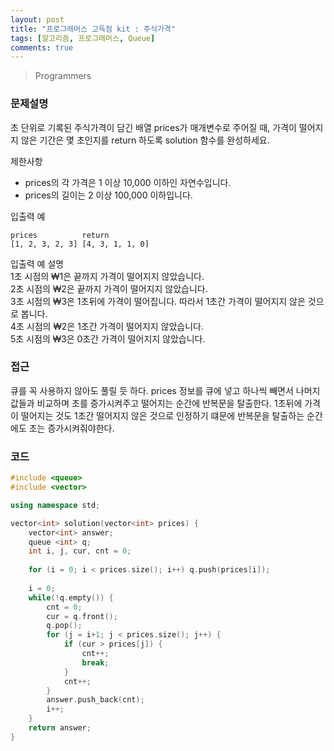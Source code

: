 ```yaml
---
layout: post
title: "프로그래머스 고득점 kit : 주식가격"
tags: [알고리즘, 프로그래머스, Queue]
comments: true
---
```


> Programmers  

### 문제설명  
초 단위로 기록된 주식가격이 담긴 배열 prices가 매개변수로 주어질 때, 가격이 떨어지지 않은 기간은 몇 초인지를 return 하도록 solution 함수를 완성하세요.  

제한사항  
- prices의 각 가격은 1 이상 10,000 이하인 자연수입니다.  
- prices의 길이는 2 이상 100,000 이하입니다.  

입출력 예  
~~~
prices          return
[1, 2, 3, 2, 3] [4, 3, 1, 1, 0]
~~~

입출력 예 설명  
1초 시점의 ₩1은 끝까지 가격이 떨어지지 않았습니다.  
2초 시점의 ₩2은 끝까지 가격이 떨어지지 않았습니다.  
3초 시점의 ₩3은 1초뒤에 가격이 떨어집니다. 따라서 1초간 가격이 떨어지지 않은 것으로 봅니다.  
4초 시점의 ₩2은 1초간 가격이 떨어지지 않았습니다.  
5초 시점의 ₩3은 0초간 가격이 떨어지지 않았습니다.  

### 접근  
큐를 꼭 사용하지 않아도 풀릴 듯 하다. prices 정보를 큐에 넣고 하나씩 빼면서 나머지 값들과 비교하며 초를 증가시켜주고 떨어지는 순간에 반복문을 탈출한다. 1초뒤에 가격이 떨어지는 것도 1초간 떨어지지 않은 것으로 인정하기 떄문에 반복문을 탈출하는 순간에도 초는 증가시켜줘야한다.  

### 코드  
~~~c++
#include <queue>
#include <vector>

using namespace std;

vector<int> solution(vector<int> prices) {
    vector<int> answer;
    queue <int> q;
    int i, j, cur, cnt = 0;
    
    for (i = 0; i < prices.size(); i++) q.push(prices[i]);
    
    i = 0;
    while(!q.empty()) {
        cnt = 0;
        cur = q.front();
        q.pop();
        for (j = i+1; j < prices.size(); j++) {
            if (cur > prices[j]) {
                cnt++;
                break;
            }
            cnt++;
        }
        answer.push_back(cnt);
        i++;
    }
    return answer;
}
~~~